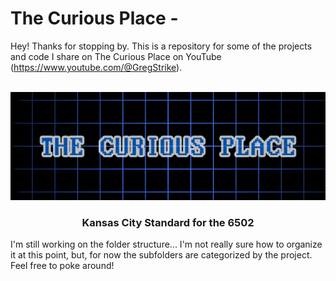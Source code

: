 # The Curious Place - 
Hey!  Thanks for stopping by.  This is a repository for some of the projects and code I share on The Curious Place on YouTube (https://www.youtube.com/@GregStrike).  

<!-- PROJECT LOGO -->
<br />
<div align="center">
  <a href="https://www.youtube.com/@GregStrike">
    <img src="images/banner.png" alt="The Curious Place Banner" />
  </a>

  <h3 align="center">Kansas City Standard for the 6502</h3>
</div>

<!-- GETTING STARTED -->
I'm still working on the folder structure... I'm not really sure how to organize it at this point, but, for now the subfolders are categorized by the project.  Feel free to poke around!